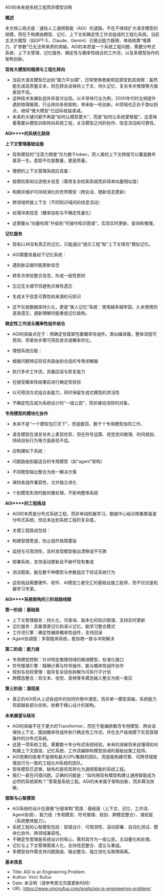 AGI的未来是系统工程而非模型训练

  

**概述**

  

本文核心观点是：通往人工通用智能（AGI）的道路，不在于继续扩大语言模型的规模，而在于构建由模型、记忆、上下文和确定性工作流组成的工程化系统。当前主流大模型（如GPT-5、Claude、Gemini）已接近能力极限，单纯依靠“堆算力、扩参数”已无法带来质的突破。AGI的本质是一个系统工程问题，需要分布式系统、上下文管理、记忆服务、确定性与概率性结合的工作流，以及多模型协作的架构创新。

  

**现有大模型的瓶颈与工程化转向**

- 当前大语言模型已达到“能力平台期”，日常使用者能明显感受到其局限：虽然能生成高质量文本，但在跨会话保持上下文、持久记忆、复杂多步推理等方面表现不佳。
- 这种技术发展轨迹并非首次出现。以半导体行业为例，2000年代时主频提升遇到物理极限，行业转向多核架构，带来新一轮创新。AI领域也正处于类似拐点，继续“做大模型”已边际收益递减。
- 未来的关键问题不再是“如何让模型更大”，而是“如何让系统更智能”。这意味着需要从模型训练转向系统工程，关注模型之间的协作、信息流动和可靠性。

  

**AGI****的系统化路径**

  

**上下文管理基础设施**

- 现有模型的“注意力跨度”仅为数千token，而人类的上下文跨度可以覆盖数年甚至一生。差距不仅是数量，更是质量。
- 理想的上下文管理系统应具备：

- 按需检索和过滤相关信息（需用复杂检索系统而非简单向量相似度）
- 构建并维护可持续演化的世界模型（跨会话、随新信息更新）
- 跨领域桥接上下文（不同知识域间的信息流动）
- 处理冲突信息（概率加权与不确定性量化）

- 这需要从“向量检索”升级到“可操作知识图谱”，实现实时更新、查询和推理。

  

**记忆服务**

- 现有LLM没有真正的记忆，只能通过“提示工程”和“上下文填充”模拟记忆。
- AGI需要具备如下记忆系统：

- 遇到新证据时能更新信念
- 跨多次体验整合信息，形成一般性原则
- 忘记无关细节但避免灾难性遗忘
- 生成关于信息可靠性和来源的元知识

- 这不仅是数据库持久化，更是“类人记忆”系统：使用越多越牢固，久未使用则逐渐遗忘，遇新理解时能重组记忆结构。

  

**确定性工作流与概率性组件结合**

- AGI的突破点在于：用确定性框架包裹概率性组件。类似编译器，整体流程可预测，但某些步骤可用启发式或概率优化。
- 理想系统应能：

- 根据问题特征将任务路由到合适的专用求解器
- 执行多步工作流，具备回滚与恢复能力
- 在接受概率性结果前进行确定性校验
- 以可预测方式组合各能力，同时保留生成式模型的灵活性

- 不确定性应成为系统设计的“一级公民”，而非被动消除的对象。

  

**专用模型的模块化协作**

- 未来不是“一个模型包打天下”，而是数百、数千个专用模型协同工作。
- 语言模型在语言任务上表现优异，但在符号运算、视觉空间推理、时间规划、持续目标行为等方面表现不佳。
- 应构建如下系统：

- 问题路由到最适合的专用模型（如“agent”架构）
- 不同模型输出整合为统一解决方案
- 保持各组件兼容性，允许独立进化
- 个别模型失效时能优雅处理，不影响整体系统

  

**AGI****的工程挑战**

- AGI的本质是分布式系统工程，而非单纯机器学习。数据中心级训练集群虽是分布式系统，但远未达到系统工程的复杂度。
- 关键工程挑战包括：

- 构建容错管道，防止组件故障蔓延
- 监控与可观测性，及时发现模型输出漂移或不可靠
- 部署系统，支持滚动更新且不破坏现有集成
- 测试框架，能在数千种模型与参数组合下验证系统行为

- 这些挑战需要硬件、软件、AI模型三者交汇的基础设施工程师，而不仅仅是机器学习专家。

  

**AGI****系统架构的三阶段路线图**

  

**第一阶段：基础层**

- 上下文管理服务：持久化、可查询、版本化的知识图谱，支持实时更新
- 记忆服务：具备情景记忆和语义记忆，能学习整合模式
- 工作流引擎：确定性编排概率性组件，支持回滚
- Agent协调层：多智能体系统，能协商一致与冲突解决

  

**第二阶段：能力层**

- 专用模型控制：针对特定推理领域的微调模型，标准化接口
- 符号推理引擎：精确计算与符号操作，能与概率性组件协作
- 规划与目标管理：能将复杂目标拆解为可执行子计划
- 跨模态整合：将文本、视觉、音频等多模态输入整合为统一表征

  

**第三阶段：涌现层**

- 真正的AGI将从上述各组件的协同作用中涌现，而非单一模型突破。系统能力将超越各部分总和，依赖于精心设计的架构。

  

**未来展望与结论**

- AGI的突破不在于更大的Transformer，而在于能编排数百专用模型、跨会话保持上下文、围绕概率性组件执行确定性工作流，并在生产级规模下实现容错操作的分布式系统。
- 这是一项系统工程，需要数十年分布式系统经验。未来的突破将来自懂得如何构建上下文路径、记忆系统、工作流编排和模型协调的基础设施工程师。
- AGI竞赛的胜者不是拥有最大GPU集群的团队，而是能构建可靠、可跨领域推理且行为一致的工程化AI系统的团队。
- 现有模型已足够，缺失的是将其转化为通用智能的系统工程。
- 我们一直在问错问题。正确的问题是：“如何用现有模型构建让通用智能成为必然的系统架构？”答案是系统工程。AGI的未来属于架构创新，而非算法突破。

  

**框架与心智模型**

- AGI系统的设计应遵循“分层架构”思路：基础层（上下文、记忆、工作流、Agent协调）、能力层（专用模型、符号推理、规划、跨模态整合）、涌现层（系统整体能力）。
- 系统工程的心智模型包括：容错设计、可观测性、滚动部署、自动化测试、模块化协作、跨领域兼容性。
- 不确定性管理是系统设计的核心，需将其作为一级公民，主动量化和处理。
- 记忆与上下文管理需类人化，支持信息整合、遗忘与重组。
- 多模型协作需支持问题路由、输出整合、独立进化与故障隔离。

  

**基本信息**

- Title: AGI is an Engineering Problem
- Author: Vinci Rufus
- Date: 未注明（请参考原文页面更新时间）
- URL: https://www.vincirufus.com/posts/agi-is-engineering-problem/